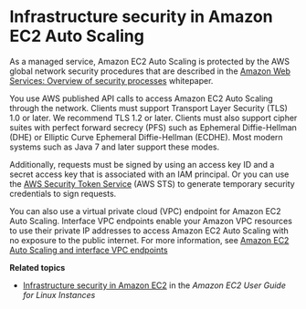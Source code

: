 # Infrastructure security in Amazon EC2 Auto Scaling<a name="infrastructure-security"></a>

As a managed service, Amazon EC2 Auto Scaling is protected by the AWS global network security procedures that are described in the [Amazon Web Services: Overview of security processes](https://d0.awsstatic.com/whitepapers/Security/AWS_Security_Whitepaper.pdf) whitepaper\.

You use AWS published API calls to access Amazon EC2 Auto Scaling through the network\. Clients must support Transport Layer Security \(TLS\) 1\.0 or later\. We recommend TLS 1\.2 or later\. Clients must also support cipher suites with perfect forward secrecy \(PFS\) such as Ephemeral Diffie\-Hellman \(DHE\) or Elliptic Curve Ephemeral Diffie\-Hellman \(ECDHE\)\. Most modern systems such as Java 7 and later support these modes\.

Additionally, requests must be signed by using an access key ID and a secret access key that is associated with an IAM principal\. Or you can use the [AWS Security Token Service](https://docs.aws.amazon.com/STS/latest/APIReference/Welcome.html) \(AWS STS\) to generate temporary security credentials to sign requests\.

You can also use a virtual private cloud \(VPC\) endpoint for Amazon EC2 Auto Scaling\. Interface VPC endpoints enable your Amazon VPC resources to use their private IP addresses to access Amazon EC2 Auto Scaling with no exposure to the public internet\. For more information, see [Amazon EC2 Auto Scaling and interface VPC endpoints](ec2-auto-scaling-vpc-endpoints.md)

**Related topics**
+ [Infrastructure security in Amazon EC2](https://docs.aws.amazon.com/AWSEC2/latest/UserGuide/infrastructure-security.html) in the *Amazon EC2 User Guide for Linux Instances*